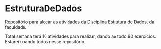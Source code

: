 # EstruturaDeDados
Repositório para alocar as atividades da Disciplina Estrutura de Dados, da faculdade.


Total semana terá 10 atividades para realizar, dando ao todo 90 exercícios. Estarei upando todos nesse repositório. 
